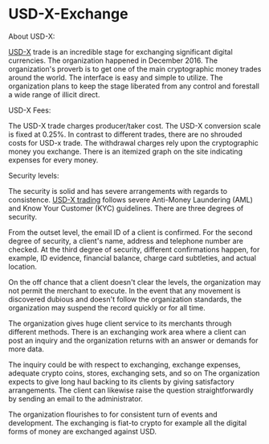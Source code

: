 # USD-X-Exchange
About USD-X: 

<a href="https://coinpedia.org/exchange/usd-x/">USD-X</A> trade is an incredible stage for exchanging significant digital currencies. The organization happened in December 2016. The organization's proverb is to get one of the main cryptographic money trades around the world. The interface is easy and simple to utilize. The organization plans to keep the stage liberated from any control and forestall a wide range of illicit direct. 

USD-X Fees: 

The USD-X trade charges producer/taker cost. The USD-X conversion scale is fixed at 0.25%. In contrast to different trades, there are no shrouded costs for USD-x trade. 
The withdrawal charges rely upon the cryptographic money you exchange. There is an itemized graph on the site indicating expenses for every money. 

Security levels: 

The security is solid and has severe arrangements with regards to consistence. <a href="https://coinpedia.org/exchange/usd-x/">USD-X trading</A> follows severe Anti-Money Laundering (AML) and Know Your Customer (KYC) guidelines. There are three degrees of security. 

From the outset level, the email ID of a client is confirmed. For the second degree of security, a client's name, address and telephone number are checked. At the third degree of security, different confirmations happen, for example, ID evidence, financial balance, charge card subtleties, and actual location. 

On the off chance that a client doesn't clear the levels, the organization may not permit the merchant to execute. In the event that any movement is discovered dubious and doesn't follow the organization standards, the organization may suspend the record quickly or for all time. 

The organization gives huge client service to its merchants through different methods. There is an exchanging work area where a client can post an inquiry and the organization returns with an answer or demands for more data. 

The inquiry could be with respect to exchanging, exchange expenses, adequate crypto coins, stores, exchanging sets, and so on The organization expects to give long haul backing to its clients by giving satisfactory arrangements. The client can likewise raise the question straightforwardly by sending an email to the administrator. 

The organization flourishes to for consistent turn of events and development. The exchanging is fiat-to crypto for example all the digital forms of money are exchanged against USD.
